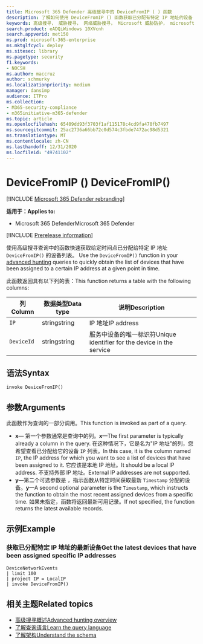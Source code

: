 ```yaml
---
title: Microsoft 365 Defender 高级搜寻中的 DeviceFromIP ( ) 函数
description: 了解如何使用 DeviceFromIP () 函数获取已分配有特定 IP 地址的设备
keywords: 高级搜寻， 威胁搜寻， 网络威胁搜寻， Microsoft 威胁防护， microsoft 365， mtp， m365， 搜索， 查询， 遥测， 架构参考， kusto， 设备， devicefromIP， 函数， 扩充
search.product: eADQiWindows 10XVcnh
search.appverid: met150
ms.prod: microsoft-365-enterprise
ms.mktglfcycl: deploy
ms.sitesec: library
ms.pagetype: security
f1.keywords:
- NOCSH
ms.author: maccruz
author: schmurky
ms.localizationpriority: medium
manager: dansimp
audience: ITPro
ms.collection:
- M365-security-compliance
- m365initiative-m365-defender
ms.topic: article
ms.openlocfilehash: 65409dd93f3703f1af115178c4cd9fa470fb7497
ms.sourcegitcommit: 25ac2736a66bb72c0d574c3fbde7472ac98d5321
ms.translationtype: MT
ms.contentlocale: zh-CN
ms.lasthandoff: 12/31/2020
ms.locfileid: "49741102"
---
```

# <a name="devicefromip"></a><span data-ttu-id="dd49d-104">DeviceFromIP () </span><span class="sxs-lookup"><span data-stu-id="dd49d-104">DeviceFromIP()</span></span>

[!INCLUDE [Microsoft 365 Defender rebranding](../includes/microsoft-defender.md)]


<span data-ttu-id="dd49d-105">**适用于：**</span><span class="sxs-lookup"><span data-stu-id="dd49d-105">**Applies to:**</span></span>
- <span data-ttu-id="dd49d-106">Microsoft 365 Defender</span><span class="sxs-lookup"><span data-stu-id="dd49d-106">Microsoft 365 Defender</span></span>


[!INCLUDE [Prerelease information](../includes/prerelease.md)]


<span data-ttu-id="dd49d-107">使用高级搜寻查询中的函数快速获取给定时间点已分配给特定 IP 地址 `DeviceFromIP()` 的设备列表。 [](advanced-hunting-overview.md)</span><span class="sxs-lookup"><span data-stu-id="dd49d-107">Use the `DeviceFromIP()` function in your [advanced hunting](advanced-hunting-overview.md) queries to quickly obtain the list of devices that have been assigned to a certain IP address at a given point in time.</span></span> 

<span data-ttu-id="dd49d-108">此函数返回具有以下列的表：</span><span class="sxs-lookup"><span data-stu-id="dd49d-108">This function returns a table with the following columns:</span></span>

| <span data-ttu-id="dd49d-109">列</span><span class="sxs-lookup"><span data-stu-id="dd49d-109">Column</span></span> | <span data-ttu-id="dd49d-110">数据类型</span><span class="sxs-lookup"><span data-stu-id="dd49d-110">Data type</span></span> | <span data-ttu-id="dd49d-111">说明</span><span class="sxs-lookup"><span data-stu-id="dd49d-111">Description</span></span> |
|------------|-------------|-------------|
| `IP` | <span data-ttu-id="dd49d-112">string</span><span class="sxs-lookup"><span data-stu-id="dd49d-112">string</span></span> | <span data-ttu-id="dd49d-113">IP 地址</span><span class="sxs-lookup"><span data-stu-id="dd49d-113">IP address</span></span>  |
| `DeviceId` | <span data-ttu-id="dd49d-114">string</span><span class="sxs-lookup"><span data-stu-id="dd49d-114">string</span></span> | <span data-ttu-id="dd49d-115">服务中设备的唯一标识符</span><span class="sxs-lookup"><span data-stu-id="dd49d-115">Unique identifier for the device in the service</span></span> |


## <a name="syntax"></a><span data-ttu-id="dd49d-116">语法</span><span class="sxs-lookup"><span data-stu-id="dd49d-116">Syntax</span></span>

```kusto
invoke DeviceFromIP()
```

## <a name="arguments"></a><span data-ttu-id="dd49d-117">参数</span><span class="sxs-lookup"><span data-stu-id="dd49d-117">Arguments</span></span>

<span data-ttu-id="dd49d-118">此函数作为查询的一部分调用。</span><span class="sxs-lookup"><span data-stu-id="dd49d-118">This function is invoked as part of a query.</span></span>

- <span data-ttu-id="dd49d-119">**x**— 第一个参数通常是查询中的列。</span><span class="sxs-lookup"><span data-stu-id="dd49d-119">**x**—The first parameter is typically already a column in the query.</span></span> <span data-ttu-id="dd49d-120">在这种情况下，它是名为"IP 地址"的列，您希望查看已分配给它的设备 `IP` 列表。</span><span class="sxs-lookup"><span data-stu-id="dd49d-120">In this case, it is the column named `IP`, the IP address for which you want to see a list of devices that have been assigned to it.</span></span> <span data-ttu-id="dd49d-121">它应该是本地 IP 地址。</span><span class="sxs-lookup"><span data-stu-id="dd49d-121">It should be a local IP address.</span></span> <span data-ttu-id="dd49d-122">不支持外部 IP 地址。</span><span class="sxs-lookup"><span data-stu-id="dd49d-122">External IP addresses are not supported.</span></span>
- <span data-ttu-id="dd49d-123">**y**—第二个可选参数是 ，指示函数从特定时间获取最新 `Timestamp` 分配的设备。</span><span class="sxs-lookup"><span data-stu-id="dd49d-123">**y**—A second optional parameter is the `Timestamp`, which instructs the function to obtain the most recent assigned devices from a specific time.</span></span> <span data-ttu-id="dd49d-124">如果未指定，函数将返回最新可用记录。</span><span class="sxs-lookup"><span data-stu-id="dd49d-124">If not specified, the function returns the latest available records.</span></span>

## <a name="example"></a><span data-ttu-id="dd49d-125">示例</span><span class="sxs-lookup"><span data-stu-id="dd49d-125">Example</span></span>


### <a name="get-the-latest-devices-that-have-been-assigned-specific-ip-addresses"></a><span data-ttu-id="dd49d-126">获取已分配特定 IP 地址的最新设备</span><span class="sxs-lookup"><span data-stu-id="dd49d-126">Get the latest devices that have been assigned specific IP addresses</span></span>

```kusto
DeviceNetworkEvents 
| limit 100 
| project IP = LocalIP 
| invoke DeviceFromIP()
```

## <a name="related-topics"></a><span data-ttu-id="dd49d-127">相关主题</span><span class="sxs-lookup"><span data-stu-id="dd49d-127">Related topics</span></span>
- [<span data-ttu-id="dd49d-128">高级搜寻概述</span><span class="sxs-lookup"><span data-stu-id="dd49d-128">Advanced hunting overview</span></span>](advanced-hunting-overview.md)
- [<span data-ttu-id="dd49d-129">了解查询语言</span><span class="sxs-lookup"><span data-stu-id="dd49d-129">Learn the query language</span></span>](advanced-hunting-query-language.md)
- [<span data-ttu-id="dd49d-130">了解架构</span><span class="sxs-lookup"><span data-stu-id="dd49d-130">Understand the schema</span></span>](advanced-hunting-schema-tables.md)
